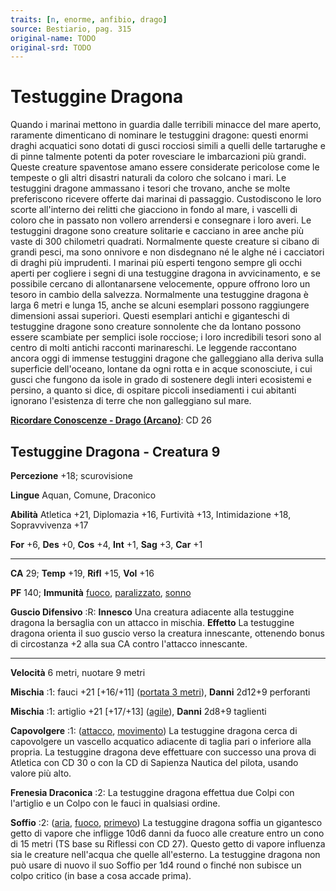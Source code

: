 ```yaml
---
traits: [n, enorme, anfibio, drago]
source: Bestiario, pag. 315
original-name: TODO
original-srd: TODO
---
```


# Testuggine Dragona

Quando i marinai mettono in guardia dalle terribili minacce del mare aperto,
raramente dimenticano di nominare le testuggini dragone: questi enormi draghi
acquatici sono dotati di gusci rocciosi simili a quelli delle tartarughe e di
pinne talmente potenti da poter rovesciare le imbarcazioni più grandi. Queste
creature spaventose amano essere considerate pericolose come le tempeste o gli
altri disastri naturali da coloro che solcano i mari. Le testuggini dragone
ammassano i tesori che trovano, anche se molte preferiscono ricevere offerte dai
marinai di passaggio. Custodiscono le loro scorte all'interno dei relitti che
giacciono in fondo al mare, i vascelli di coloro che in passato non vollero
arrendersi e consegnare i loro averi. Le testuggini dragone sono creature
solitarie e cacciano in aree anche più vaste di 300 chilometri quadrati.
Normalmente queste creature si cibano di grandi pesci, ma sono onnivore e non
disdegnano né le alghe né i cacciatori di draghi più imprudenti. I marinai più
esperti tengono sempre gli occhi aperti per cogliere i segni di una testuggine
dragona in avvicinamento, e se possibile cercano di allontanarsene velocemente,
oppure offrono loro un tesoro in cambio della salvezza. Normalmente una
testuggine dragona è larga 6 metri e lunga 15, anche se alcuni esemplari possono
raggiungere dimensioni assai superiori. Questi esemplari antichi e giganteschi
di testuggine dragone sono creature sonnolente che da lontano possono essere
scambiate per semplici isole rocciose; i loro incredibili tesori sono al centro
di molti antichi racconti marinareschi. Le leggende raccontano ancora oggi di
immense testuggini dragone che galleggiano alla deriva sulla superficie
dell'oceano, lontane da ogni rotta e in acque sconosciute, i cui gusci che
fungono da isole in grado di sostenere degli interi ecosistemi e persino, a
quanto si dice, di ospitare piccoli insediamenti i cui abitanti ignorano
l'esistenza di terre che non galleggiano sul mare.

**[Ricordare Conoscenze - Drago (Arcano)](/azioni/ricordare-conoscenze)**: CD 26

## Testuggine Dragona - Creatura 9

**Percezione** +18; scurovisione

**Lingue** Aquan, Comune, Draconico

**Abilità** Atletica +21, Diplomazia +16, Furtività +13, Intimidazione +18,
Sopravvivenza +17

**For** +6, **Des** +0, **Cos** +4, **Int** +1, **Sag** +3, **Car** +1

---

**CA** 29; **Temp** +19, **Rifl** +15, **Vol** +16

**PF** 140; **Immunità** [fuoco](/tratti/fuoco),
[paralizzato](/condizioni/paralizzato), [sonno](/tratti/sonno)

**Guscio Difensivo** :R: **Innesco** Una creatura adiacente alla testuggine
dragona la bersaglia con un attacco in mischia. **Effetto** La testuggine
dragona orienta il suo guscio verso la creatura innescante, ottenendo bonus di
circostanza +2 alla sua CA contro l'attacco innescante.

---

**Velocità** 6 metri, nuotare 9 metri

**Mischia** :1: fauci +21 \[+16/+11] ([portata 3 metri](/tratti/portata)),
**Danni** 2d12+9 perforanti

**Mischia** :1: artiglio +21 \[+17/+13] ([agile](/tratti/agile)), **Danni**
2d8+9 taglienti

**Capovolgere** :1: ([attacco](/tratti/attacco), [movimento](/tratti/movimento))
La testuggine dragona cerca di capovolgere un vascello acquatico adiacente di
taglia pari o inferiore alla propria. La testuggine dragona deve effettuare con
successo una prova di Atletica con CD 30 o con la CD di Sapienza Nautica del
pilota, usando valore più alto.

**Frenesia Draconica** :2: La testuggine dragona effettua due Colpi con
l'artiglio e un Colpo con le fauci in qualsiasi ordine.

**Soffio** :2: ([aria](/tratti/aria), [fuoco](/tratti/fuoco),
[primevo](/tratti/primevo)) La testuggine dragona soffia un gigantesco getto di
vapore che infligge 10d6 danni da fuoco alle creature entro un cono di 15 metri
(TS base su Riflessi con CD 27). Questo getto di vapore influenza sia le
creature nell'acqua che quelle all'esterno. La testuggine dragona non può usare
di nuovo il suo Soffio per 1d4 round o finché non subisce un colpo critico (in
base a cosa accade prima).

